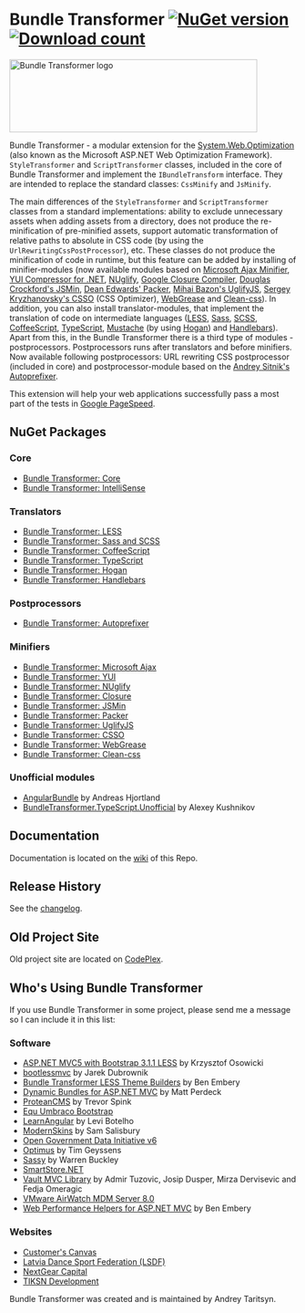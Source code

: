 Bundle Transformer [![NuGet version](http://img.shields.io/nuget/v/BundleTransformer.Core.svg)](https://www.nuget.org/packages/BundleTransformer.Core/)  [![Download count](https://img.shields.io/nuget/dt/BundleTransformer.Core.svg)](https://www.nuget.org/packages/BundleTransformer.Core/)
==================

<img src="https://raw.githubusercontent.com/Taritsyn/BundleTransformer/master/images/BundleTransformer_Logo.png" width="435" height="128" alt="Bundle Transformer logo" />

Bundle Transformer - a modular extension for the [System.Web.Optimization](http://aspnetoptimization.codeplex.com/) (also known as the Microsoft ASP.NET Web Optimization Framework). `StyleTransformer` and `ScriptTransformer` classes, included in the core of Bundle Transformer and implement the `IBundleTransform` interface. They are intended to replace the standard classes: `CssMinify` and `JsMinify`.

The main differences of the `StyleTransformer` and `ScriptTransformer` classes from a standard implementations: ability to exclude unnecessary assets when adding assets from a directory, does not produce the re-minification of pre-minified assets, support automatic transformation of relative paths to absolute in CSS code (by using the `UrlRewritingCssPostProcessor`), etc. These classes do not produce the minification of code in runtime, but this feature can be added by installing of minifier-modules (now available modules based on [Microsoft Ajax Minifier](http://ajaxmin.codeplex.com/), [YUI Compressor for .NET](http://github.com/PureKrome/YUICompressor.NET), [NUglify](https://github.com/xoofx/NUglify), [Google Closure Compiler](https://developers.google.com/closure/compiler/), [Douglas Crockford's JSMin](http://github.com/douglascrockford/JSMin), [Dean Edwards' Packer](http://dean.edwards.name/packer/), [Mihai Bazon's UglifyJS](http://github.com/mishoo/UglifyJS2), [Sergey Kryzhanovsky's CSSO](http://github.com/css/csso) (CSS Optimizer), [WebGrease](http://webgrease.codeplex.com/) and [Clean-css](http://github.com/jakubpawlowicz/clean-css)). In addition, you can also install translator-modules, that implement the translation of code on intermediate languages ([LESS](http://lesscss.org/), [Sass](http://sass-lang.com/), [SCSS](http://sass-lang.com/), [CoffeeScript](http://coffeescript.org/), [TypeScript](http://www.typescriptlang.org/), [Mustache](http://mustache.github.io/) (by using [Hogan](http://twitter.github.io/hogan.js/)) and [Handlebars](http://handlebarsjs.com/)). Apart from this, in the Bundle Transformer there is a third type of modules - postprocessors. Postprocessors runs after translators and before minifiers. Now available following postprocessors: URL rewriting CSS postprocessor (included in core) and postprocessor-module based on the [Andrey Sitnik's Autoprefixer](http://github.com/postcss/autoprefixer).

This extension will help your web applications successfully pass a most part of the tests in [Google PageSpeed](https://developers.google.com/speed/pagespeed/insights/).

## NuGet Packages

### Core
 * [Bundle Transformer: Core](http://nuget.org/packages/BundleTransformer.Core)
 * [Bundle Transformer: IntelliSense](http://nuget.org/packages/BundleTransformer.ConfigurationIntelliSense)

### Translators
 * [Bundle Transformer: LESS](http://nuget.org/packages/BundleTransformer.Less)
 * [Bundle Transformer: Sass and SCSS](http://nuget.org/packages/BundleTransformer.SassAndScss)
 * [Bundle Transformer: CoffeeScript](http://nuget.org/packages/BundleTransformer.CoffeeScript)
 * [Bundle Transformer: TypeScript](http://nuget.org/packages/BundleTransformer.TypeScript)
 * [Bundle Transformer: Hogan](http://nuget.org/packages/BundleTransformer.Hogan)
 * [Bundle Transformer: Handlebars](http://nuget.org/packages/BundleTransformer.Handlebars)

### Postprocessors
 * [Bundle Transformer: Autoprefixer](http://nuget.org/packages/BundleTransformer.Autoprefixer)

### Minifiers
 * [Bundle Transformer: Microsoft Ajax](http://nuget.org/packages/BundleTransformer.MicrosoftAjax)
 * [Bundle Transformer: YUI](http://nuget.org/packages/BundleTransformer.Yui)
 * [Bundle Transformer: NUglify](http://nuget.org/packages/BundleTransformer.NUglify)
 * [Bundle Transformer: Closure](http://nuget.org/packages/BundleTransformer.Closure)
 * [Bundle Transformer: JSMin](http://nuget.org/packages/BundleTransformer.JsMin)
 * [Bundle Transformer: Packer](http://nuget.org/packages/BundleTransformer.Packer)
 * [Bundle Transformer: UglifyJS](http://nuget.org/packages/BundleTransformer.UglifyJs)
 * [Bundle Transformer: CSSO](http://nuget.org/packages/BundleTransformer.Csso)
 * [Bundle Transformer: WebGrease](http://nuget.org/packages/BundleTransformer.WG)
 * [Bundle Transformer: Clean-css](http://nuget.org/packages/BundleTransformer.CleanCss)

### Unofficial modules
 * [AngularBundle](http://nuget.org/packages/AngularBundle) by Andreas Hjortland
 * [BundleTransformer.TypeScript.Unofficial](http://nuget.org/packages/BundleTransformer.TypeScript.Unofficial) by Alexey Kushnikov

## Documentation
Documentation is located on the [wiki](https://github.com/Taritsyn/BundleTransformer/wiki) of this Repo.

## Release History
See the [changelog](CHANGELOG.md).

## Old Project Site
Old project site are located on [CodePlex](https://bundletransformer.codeplex.com/).

## Who's Using Bundle Transformer
If you use Bundle Transformer in some project, please send me a message so I can include it in this list:

### Software
 * [ASP.NET MVC5 with Bootstrap 3.1.1 LESS](http://visualstudiogallery.msdn.microsoft.com/5ed81082-fc81-458a-a30c-0d15b6e8386f) by Krzysztof Osowicki
 * [bootlessmvc](http://bitbucket.org/jdubrownik/bootlessmvc-seed) by Jarek Dubrownik
 * [Bundle Transformer LESS Theme Builders](http://bundletransformer-theme-builder.azurewebsites.net/) by Ben Embery
 * [Dynamic Bundles for ASP.NET MVC](http://getdynamicbundles.com/) by Matt Perdeck
 * [ProteanCMS](https://github.com/Eonic/ProteanCMS) by Trevor Spink
 * [Equ Umbraco Bootstrap](http://nuget.org/packages/Equ.Umbraco.Bootstrap)
 * [LearnAngular](http://github.com/LeviBotelho/LearnAngular) by Levi Botelho
 * [ModernSkins](http://github.com/samsalisbury/modern-skins) by Sam Salisbury
 * [Open Government Data Initiative v6](http://github.com/openlab/OGDI-DataLab)
 * [Optimus](http://our.umbraco.org/projects/developer-tools/optimus) by Tim Geyssens
 * [Sassy](http://our.umbraco.org/projects/backoffice-extensions/sassy) by Warren Buckley
 * [SmartStore.NET](http://www.smartstore.com)
 * [Vault MVC Library](http://nuget.org/packages/Vault.MVC.V) by Admir Tuzovic, Josip Dusper, Mirza Dervisevic and Fedja Omeragic
 * [VMware AirWatch MDM Server 8.0](http://www.air-watch.com/)
 * [Web Performance Helpers for ASP.NET MVC](http://github.com/benembery/dotnet-mvc-web-optimisation-helpers) by Ben Embery
 

### Websites
 * [Customer's Canvas](http://customerscanvas.com/)
 * [Latvia Dance Sport Federation (LSDF)](http://www.lsdf.lv/)
 * [NextGear Capital](https://nextgearcapital.co.uk/)
 * [TIKSN Development](http://www.tiksn.com/en-US/Home)

Bundle Transformer was created and is maintained by Andrey Taritsyn.

